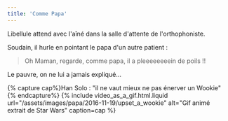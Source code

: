 ```yaml
---
title: 'Comme Papa'
---
```


Libellule attend avec l'aîné dans la salle d'attente de l'orthophoniste.

<!-- more -->

Soudain, il hurle en pointant le papa d'un autre patient :

> Oh Maman, regarde, comme papa, il a pleeeeeeeein de poils !!

Le pauvre, on ne lui a jamais expliqué…

{% capture cap%}Han Solo : "il ne vaut mieux ne pas énerver un Wookie"{% endcapture%} {% include video_as_a_gif.html.liquid
url="/assets/images/papa/2016-11-19/upset_a_wookie"
alt="Gif animé extrait de Star Wars"
caption=cap
%}
